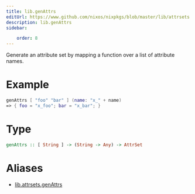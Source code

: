 ```yaml
---
title: lib.genAttrs
editUrl: https://www.github.com/nixos/nixpkgs/blob/master/lib/attrsets.nix#L778C5
description: lib.genAttrs
sidebar:

    order: 8
---
```


Generate an attribute set by mapping a function over a list of
attribute names.

# Example

```nix
genAttrs [ "foo" "bar" ] (name: "x_" + name)
=> { foo = "x_foo"; bar = "x_bar"; }
```

# Type

```haskell
genAttrs :: [ String ] -> (String -> Any) -> AttrSet
```


# Aliases

- [lib.attrsets.genAttrs](/reference/libattrsets.genAttrs)


